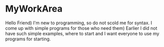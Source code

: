 # MyWorkArea
Hello Friend)
I'm new to programming, so do not scold me for syntax.
I come up with simple programs for those who need them)
Earlier I did not have such simple examples, where to start and I want everyone to use my programs for starting.
